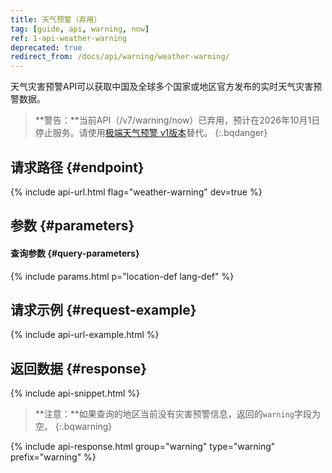 ```yaml
---
title: 天气预警（弃用）
tag: [guide, api, warning, now]
ref: 1-api-weather-warning
deprecated: true
redirect_from: /docs/api/warning/weather-warning/
---
```


天气灾害预警API可以获取中国及全球多个国家或地区官方发布的实时天气灾害预警数据。

> **警告：**当前API（/v7/warning/now）已弃用，预计在2026年10月1日停止服务。请使用[极端天气预警 v1版本](/docs/api/warning/weather-alert/)替代。
{:.bqdanger}

## 请求路径 {#endpoint}

{% include api-url.html flag="weather-warning" dev=true  %}

## 参数 {#parameters}

#### 查询参数 {#query-parameters}

{% include params.html p="location-def lang-def" %}

## 请求示例 {#request-example}

{% include api-url-example.html %}

## 返回数据 {#response}

{% include api-snippet.html %}

> **注意：**如果查询的地区当前没有灾害预警信息，返回的`warning`字段为空。
{:.bqwarning}

{% include api-response.html group="warning" type="warning" prefix="warning" %}
